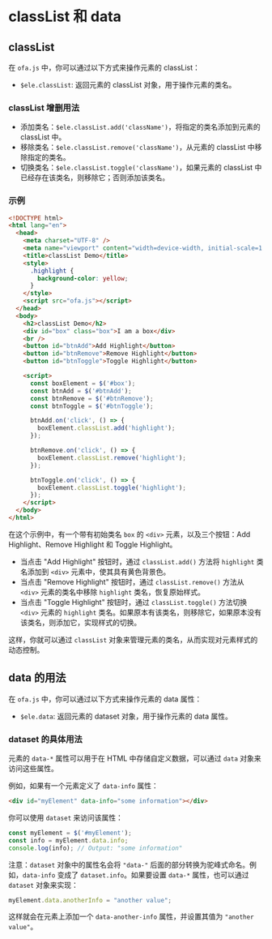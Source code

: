 # classList 和 data

## classList

在 `ofa.js` 中，你可以通过以下方式来操作元素的 classList： 
- `$ele.classList`: 返回元素的 classList 对象，用于操作元素的类名。

### classList 增删用法 

- 添加类名：`$ele.classList.add('className')`，将指定的类名添加到元素的 classList 中。 
- 移除类名：`$ele.classList.remove('className')`，从元素的 classList 中移除指定的类名。 
- 切换类名：`$ele.classList.toggle('className')`，如果元素的 classList 中已经存在该类名，则移除它；否则添加该类名。

### 示例

```html
<!DOCTYPE html>
<html lang="en">
  <head>
    <meta charset="UTF-8" />
    <meta name="viewport" content="width=device-width, initial-scale=1.0" />
    <title>classList Demo</title>
    <style>
      .highlight {
        background-color: yellow;
      }
    </style>
    <script src="ofa.js"></script>
  </head>
  <body>
    <h2>classList Demo</h2>
    <div id="box" class="box">I am a box</div>
    <br />
    <button id="btnAdd">Add Highlight</button>
    <button id="btnRemove">Remove Highlight</button>
    <button id="btnToggle">Toggle Highlight</button>

    <script>
      const boxElement = $('#box');
      const btnAdd = $('#btnAdd');
      const btnRemove = $('#btnRemove');
      const btnToggle = $('#btnToggle');

      btnAdd.on('click', () => {
        boxElement.classList.add('highlight');
      });

      btnRemove.on('click', () => {
        boxElement.classList.remove('highlight');
      });

      btnToggle.on('click', () => {
        boxElement.classList.toggle('highlight');
      });
    </script>
  </body>
</html>
```

在这个示例中，有一个带有初始类名 `box` 的 `<div>` 元素，以及三个按钮：Add Highlight、Remove Highlight 和 Toggle Highlight。 
- 当点击 "Add Highlight" 按钮时，通过 `classList.add()` 方法将 `highlight` 类名添加到 `<div>` 元素中，使其具有黄色背景色。 
- 当点击 "Remove Highlight" 按钮时，通过 `classList.remove()` 方法从 `<div>` 元素的类名中移除 `highlight` 类名，恢复原始样式。 
- 当点击 "Toggle Highlight" 按钮时，通过 `classList.toggle()` 方法切换 `<div>` 元素的 `highlight` 类名。如果原本有该类名，则移除它，如果原本没有该类名，则添加它，实现样式的切换。

这样，你就可以通过 `classList` 对象来管理元素的类名，从而实现对元素样式的动态控制。

## data 的用法

在 `ofa.js` 中，你可以通过以下方式来操作元素的 data 属性： 
- `$ele.data`: 返回元素的 dataset 对象，用于操作元素的 data 属性。

### dataset 的具体用法

元素的 `data-*` 属性可以用于在 HTML 中存储自定义数据，可以通过 `data` 对象来访问这些属性。

例如，如果有一个元素定义了 `data-info` 属性：

```html
<div id="myElement" data-info="some information"></div>
```

你可以使用 `dataset` 来访问该属性：

```javascript
const myElement = $('#myElement');
const info = myElement.data.info;
console.log(info); // Output: "some information"
```

注意：`dataset` 对象中的属性名会将 `"data-"` 后面的部分转换为驼峰式命名。例如，`data-info` 变成了 `dataset.info`。如果要设置 `data-*` 属性，也可以通过 `dataset` 对象来实现：

```javascript
myElement.data.anotherInfo = "another value";
```

这样就会在元素上添加一个 `data-another-info` 属性，并设置其值为 `"another value"`。